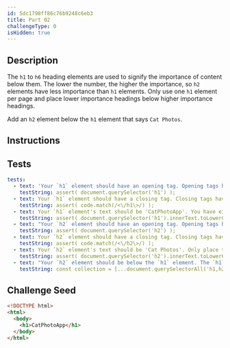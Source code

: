 ```yaml
---
id: 5dc1798ff86c76b9248c6eb3
title: Part 02
challengeType: 0
isHidden: true
---
```


## Description
<section id='description'>

The `h1` to `h6` heading elements are used to signify the importance of content below them. The lower the number, the higher the importance, so `h2` elements have less importance than `h1` elements. Only use one `h1` element per page and place lower importance headings below higher importance headings.

Add an `h2` element below the `h1` element that says `Cat Photos`.

</section>

## Instructions
<section id='instructions'>

</section>

## Tests
<section id='tests'>

```yml
tests:
  - text: 'Your `h1` element should have an opening tag. Opening tags have this syntax: `<elementName>`.'
    testString: assert( document.querySelector('h1') );
  - text: Your `h1` element should have a closing tag. Closing tags have a `/` just after the `<` character.
    testString: assert( code.match(/<\/h1\>/) );
  - text: Your `h1` element's text should be 'CatPhotoApp'. You have either omitted the text or have a typo.
    testString: assert( document.querySelector('h1').innerText.toLowerCase() === 'catphotoapp' );
  - text: "Your `h2` element should have an opening tag. Opening tags have the following syntax: `<elementName>`."
    testString: assert( document.querySelector('h2') );
  - text: Your `h2` element should have a closing tag. Closing tags have a `/` just after the `<` character.
    testString: assert( code.match(/<\/h2\>/) );
  - text: Your `h2` element's text should be 'Cat Photos'. Only place the text `Cat Photos` between the opening and closing `h2` tags.
    testString: assert( document.querySelector('h2').innerText.toLowerCase() === 'cat photos' );
  - text: "Your `h2` element should be below the `h1` element. The `h1` element has greater importance and must be above the `h2` element."
    testString: const collection = [...document.querySelectorAll('h1,h2')].map(node => node.nodeName); assert( collection.indexOf('H1') < collection.indexOf('H2') );

```

</section>

## Challenge Seed
<section id='challengeSeed'>

<div id='html-seed'>

```html
<!DOCTYPE html>
<html>
  <body>
    <h1>CatPhotoApp</h1>
  </body>
</html>
```

</div>
</section>
